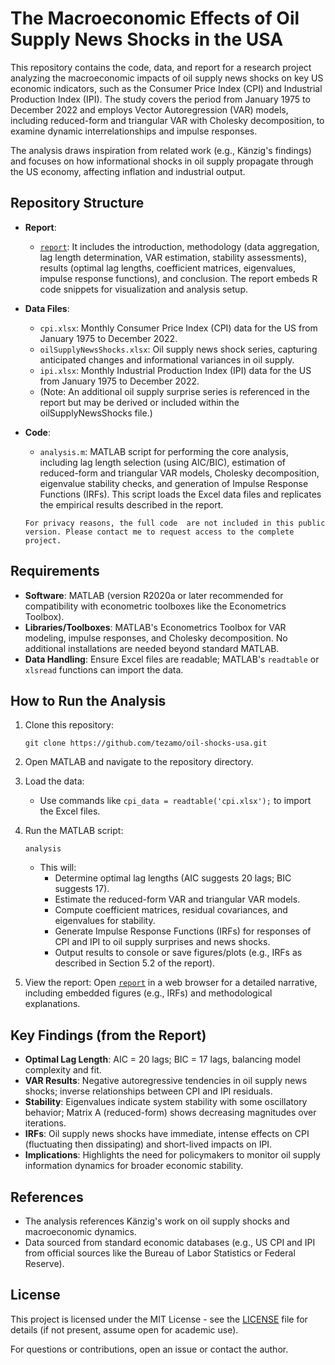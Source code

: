 # The Macroeconomic Effects of Oil Supply News Shocks in the USA

This repository contains the code, data, and report for a research project analyzing the macroeconomic impacts of oil supply news shocks on key US economic indicators, such as the Consumer Price Index (CPI) and Industrial Production Index (IPI). The study covers the period from January 1975 to December 2022 and employs Vector Autoregression (VAR) models, including reduced-form and triangular VAR with Cholesky decomposition, to examine dynamic interrelationships and impulse responses.

The analysis draws inspiration from related work (e.g., Känzig's findings) and focuses on how informational shocks in oil supply propagate through the US economy, affecting inflation and industrial output.

## Repository Structure

- **Report**: 
  - [`report`](https://tezamo.github.io/oil-shocks-usa/report.html):  It includes the introduction, methodology (data aggregation, lag length determination, VAR estimation, stability assessments), results (optimal lag lengths, coefficient matrices, eigenvalues, impulse response functions), and conclusion. The report embeds R code snippets for visualization and analysis setup.

- **Data Files**:
  - `cpi.xlsx`: Monthly Consumer Price Index (CPI) data for the US from January 1975 to December 2022.
  - `oilSupplyNewsShocks.xlsx`: Oil supply news shock series, capturing anticipated changes and informational variances in oil supply.
  - `ipi.xlsx`: Monthly Industrial Production Index (IPI) data for the US from January 1975 to December 2022.
  - (Note: An additional oil supply surprise series is referenced in the report but may be derived or included within the oilSupplyNewsShocks file.)

- **Code**:
  - `analysis.m`: MATLAB script for performing the core analysis, including lag length selection (using AIC/BIC), estimation of reduced-form and triangular VAR models, Cholesky decomposition, eigenvalue stability checks, and generation of Impulse Response Functions (IRFs). This script loads the Excel data files and replicates the empirical results described in the report.

  ```
  For privacy reasons, the full code  are not included in this public version. Please contact me to request access to the complete project.
  ```


## Requirements

- **Software**: MATLAB (version R2020a or later recommended for compatibility with econometric toolboxes like the Econometrics Toolbox).
- **Libraries/Toolboxes**: MATLAB's Econometrics Toolbox for VAR modeling, impulse responses, and Cholesky decomposition. No additional installations are needed beyond standard MATLAB.
- **Data Handling**: Ensure Excel files are readable; MATLAB's `readtable` or `xlsread` functions can import the data.

## How to Run the Analysis

1. Clone this repository:
   ```
   git clone https://github.com/tezamo/oil-shocks-usa.git
   ```
   
2. Open MATLAB and navigate to the repository directory.

3. Load the data:
   - Use commands like `cpi_data = readtable('cpi.xlsx');` to import the Excel files.

4. Run the MATLAB script:
   ```
   analysis
   ```
   - This will:
     - Determine optimal lag lengths (AIC suggests 20 lags; BIC suggests 17).
     - Estimate the reduced-form VAR and triangular VAR models.
     - Compute coefficient matrices, residual covariances, and eigenvalues for stability.
     - Generate Impulse Response Functions (IRFs) for responses of CPI and IPI to oil supply surprises and news shocks.
     - Output results to console or save figures/plots (e.g., IRFs as described in Section 5.2 of the report).

5. View the report: Open [`report`](https://tezamo.github.io/oil-shocks-usa/report.html) in a web browser for a detailed narrative, including embedded figures (e.g., IRFs) and methodological explanations.

## Key Findings (from the Report)

- **Optimal Lag Length**: AIC = 20 lags; BIC = 17 lags, balancing model complexity and fit.
- **VAR Results**: Negative autoregressive tendencies in oil supply news shocks; inverse relationships between CPI and IPI residuals.
- **Stability**: Eigenvalues indicate system stability with some oscillatory behavior; Matrix A (reduced-form) shows decreasing magnitudes over iterations.
- **IRFs**: Oil supply news shocks have immediate, intense effects on CPI (fluctuating then dissipating) and short-lived impacts on IPI.
- **Implications**: Highlights the need for policymakers to monitor oil supply information dynamics for broader economic stability.


## References

- The analysis references Känzig's work on oil supply shocks and macroeconomic dynamics.
- Data sourced from standard economic databases (e.g., US CPI and IPI from official sources like the Bureau of Labor Statistics or Federal Reserve).

## License

This project is licensed under the MIT License - see the [LICENSE](LICENSE) file for details (if not present, assume open for academic use).

For questions or contributions, open an issue or contact the author.